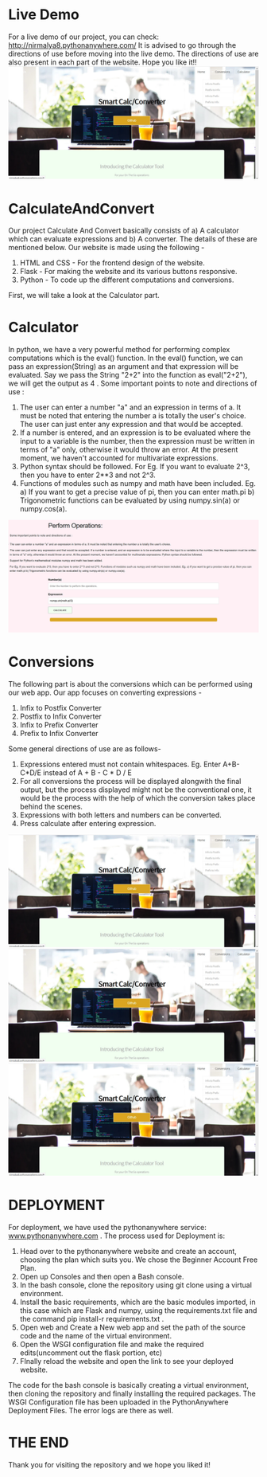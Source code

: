 # Live Demo
For a live demo of our project, you can check: http://nirmalya8.pythonanywhere.com/ 
It is advised to go through the directions of use before moving into the live demo. The directions of use are also present in each part of the website. Hope you like it!!
![](ReadmeImages/homepage.jpeg "A view of our homepage")

# CalculateAndConvert
Our project Calculate And Convert basically consists of a) A calculator which can evaluate expressions and b) A converter. The details of these are mentioned below. Our website is made using the following - 
1. HTML and CSS - For the frontend design of the website. 
2. Flask - For making the website and its various buttons responsive.
3. Python - To code up the different computations and conversions.

First, we will take a look at the Calculator part.

# Calculator
In python, we have a very powerful method for performing complex computations which is the eval() function. In the eval() function, we can pass an expression(String) as an argument and that expression will be evaluated. Say we pass the String "2+2" into the function as eval("2+2"), we will get the output as 4 . 
Some important points to note and directions of use :
1. The user can enter a number "a" and an expression in terms of a. It must be noted that entering the number a is totally the user's choice. The user can just enter any expression and that would be accepted. 
2. If a number is entered, and an expression is to be evaluated where the input to a variable is the number, then the expression must be written in terms of "a" only, otherwise it would throw an error. At the present moment, we haven't accounted for multivariate expressions.
3. Python syntax should be followed. For Eg. If you want to evaluate 2^3, then you have to enter 2**3 and not 2^3.
4. Functions of modules such as numpy and math have been included. Eg. a) If you want to get a precise value of pi, then you can enter math.pi b) Trigonometric functions can be evaluated by using numpy.sin(a) or numpy.cos(a).

![](ReadmeImages/calculator.jpeg "Calculator")

# Conversions
The following part is about the conversions which can be performed using our web app. Our app focuses on converting expressions -
1. Infix to Postfix Converter 
2. Postfix to Infix Converter
3. Infix to Prefix Converter
4. Prefix to Infix Converter

Some general directions of use are as follows- 
1. Expressions entered must not contain whitespaces. Eg. Enter A+B-C*D/E instead of A + B - C * D / E
2. For all conversions the process will be displayed alongwith the final output, but the process displayed might not be the conventional one, it would be the process with the help of which the conversion takes place behind the scenes. 
3. Expressions with both letters and numbers can be converted. 
4. Press calculate after entering expression.

![](ReadmeImages/homepage.jpeg "A view of our homepage")
![](ReadmeImages/homepage.jpeg "A view of our homepage")
![](ReadmeImages/homepage.jpeg "A view of our homepage")

# DEPLOYMENT
For deployment, we have used the pythonanywhere service: www.pythonanywhere.com . The process used for Deployment is:
1. Head over to the pythonanywhere website and create an account, choosing the plan which suits you. We chose the Beginner Account Free Plan.
2. Open up Consoles and then open a Bash console. 
3. In the bash console, clone the repository using git clone using a virtual environment.
4. Install the basic requirements, which are the basic modules imported, in this case which are Flask and numpy, using the requirements.txt file and the command pip install-r requirements.txt .
5. Open web and Create a New web app and set the path of the source code and the name of the virtual environment. 
6. Open the WSGI configuration file and make the required edits(uncomment out the flask portion, etc)
7. FInally reload the website and open the link to see your deployed website.

The code for the bash console is basically creating a virtual environment, then cloning the repository and finally installing the required packages. The WSGI Configuration file has been uploaded in the PythonAnywhere Deployment Files. The error logs are there as well. 

# THE END
Thank you for visiting the repository and we hope you liked it!


